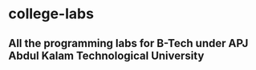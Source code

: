 # college-labs

## All the programming labs for B-Tech under APJ Abdul Kalam Technological University
